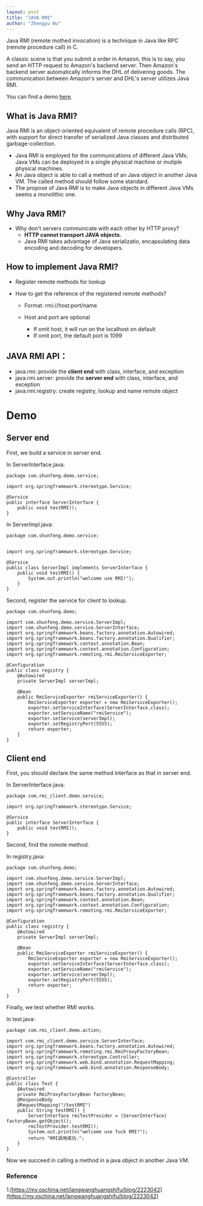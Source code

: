 ```yaml
---
layout: post
title: "JAVA RMI"
author: "Zhengyu Wu"
---
```


Java RMI (remote mothed invocation) is a technique in Java like RPC (remote procedure call) in C.

A classic scene is that you submit a order in Amazon, this is to say, you send an HTTP request to Amazon's backend server. Then Amazon's backend server automatically informs the DHL of delivering goods. The communication between Amazon's server and DHL's server utilizes Java RMI.

You can find a demo [here](https://github.com/GEORGE5961/Java-RMI).


## What is Java RMI?

Java RMI is an object-oriented equivalent of remote procedure calls (RPC), with support for direct transfer of serialized Java classes and distributed garbage-collection.

* Java RMI is employed for the communications of different Java VMs. Java VMs can be deployed in a single physical machine or mutiple physical machines. 
* An Java object is able to call a method of an Java object in another Java VM. The called method should follow some standard.
* The propose of Java RMI is to make Java objects in different Java VMs seems a monolithic one.

## Why Java RMI?

* Why don't servers communicate with each other by HTTP proxy?
    *  **HTTP cannot transport JAVA objects.**
    *  Java RMI takes advantage of Java serializatio, encapsulating data encoding and decoding for developers.
    

## How to implement Java RMI?

* Register remote methods for lookup
    

* How to get the reference of the registered remote methods?
    * Format: rmi://host:port/name
    * Host and port are optional
    
    	* If omit host, it will run on the localhost on default
    	* If omit port, the default port is 1099
    	   
## JAVA RMI API：

* java.rmi: provide the **client end** with class, interface, and exception
* java.rmi.server: provide the **server end** with class, interface, and exception
* java.rmi.registry: create registry, lookup and name remote object
	

# Demo

## Server end

First, we build a service in server end.

In ServerInterface.java:

```
package com.shunfeng.demo.service;

import org.springframework.stereotype.Service;

@Service
public interface ServerInterface {
    public void testRMI();
}
```

In ServerImpl.java:

```
package com.shunfeng.demo.service;


import org.springframework.stereotype.Service;

@Service
public class ServerImpl implements ServerInterface {
    public void testRMI() {
        System.out.println("welcome use RMI!");
    }
}
```

Second, register the service for client to lookup.

```
package com.shunfeng.demo;

import com.shunfeng.demo.service.ServerImpl;
import com.shunfeng.demo.service.ServerInterface;
import org.springframework.beans.factory.annotation.Autowired;
import org.springframework.beans.factory.annotation.Qualifier;
import org.springframework.context.annotation.Bean;
import org.springframework.context.annotation.Configuration;
import org.springframework.remoting.rmi.RmiServiceExporter;

@Configuration
public class registry {
    @Autowired
    private ServerImpl serverImpl;

    @Bean
    public RmiServiceExporter rmiServiceExporter() {
        RmiServiceExporter exporter = new RmiServiceExporter();
        exporter.setServiceInterface(ServerInterface.class);
        exporter.setServiceName("rmiService");
        exporter.setService(serverImpl);
        exporter.setRegistryPort(5555);
        return exporter;
    }
}
```

## Client end

First, you should declare the same method interface as that in server end.

In ServerInterface.java:

```
package com.rmi_client.demo.service;

import org.springframework.stereotype.Service;

@Service
public interface ServerInterface {
    public void testRMI();
}
```

Second, find the romote method.

In registry.java:

```
package com.shunfeng.demo;

import com.shunfeng.demo.service.ServerImpl;
import com.shunfeng.demo.service.ServerInterface;
import org.springframework.beans.factory.annotation.Autowired;
import org.springframework.beans.factory.annotation.Qualifier;
import org.springframework.context.annotation.Bean;
import org.springframework.context.annotation.Configuration;
import org.springframework.remoting.rmi.RmiServiceExporter;

@Configuration
public class registry {
    @Autowired
    private ServerImpl serverImpl;

    @Bean
    public RmiServiceExporter rmiServiceExporter() {
        RmiServiceExporter exporter = new RmiServiceExporter();
        exporter.setServiceInterface(ServerInterface.class);
        exporter.setServiceName("rmiService");
        exporter.setService(serverImpl);
        exporter.setRegistryPort(5555);
        return exporter;
    }
}
```

Finally, we test whether RMI works.

In test.java:

```
package com.rmi_client.demo.action;

import com.rmi_client.demo.service.ServerInterface;
import org.springframework.beans.factory.annotation.Autowired;
import org.springframework.remoting.rmi.RmiProxyFactoryBean;
import org.springframework.stereotype.Controller;
import org.springframework.web.bind.annotation.RequestMapping;
import org.springframework.web.bind.annotation.ResponseBody;

@Controller
public class Test {
    @Autowired
    private RmiProxyFactoryBean factoryBean;
    @ResponseBody
    @RequestMapping("/testRMI")
    public String testRMI() {
        ServerInterface rmiTestProvider = (ServerInterface) factoryBean.getObject();
        rmiTestProvider.testRMI();
        System.out.println("welcome use fuck RMI!");
        return "RMI调用成功.";
    }
}
```

Now we succeed in calling a method in a java object in another Java VM.


### Reference

1.[https://my.oschina.net/langwanghuangshifu/blog/2223042](https://my.oschina.net/langwanghuangshifu/blog/2223042)
















